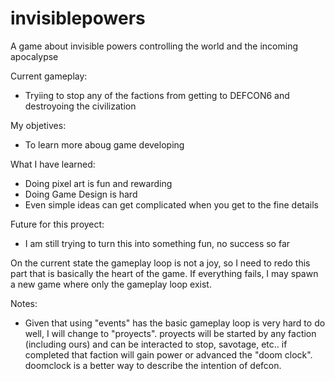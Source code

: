 # invisiblepowers
A game about invisible powers controlling the world and the incoming apocalypse

Current gameplay:
 - Tryiing to stop any of the factions from getting to DEFCON6 and destroyoing the civilization

My objetives:
 - To learn more aboug game developing 

What I have learned:
 - Doing pixel art is fun and rewarding
 - Doing Game Design is hard 
 - Even simple ideas can get complicated when you get to the fine details 

Future for this proyect:
 - I am still trying to turn this into something fun, no success so far

On the current state the gameplay loop is not a joy,  so I need to redo this part that is basically the heart of the game. If everything fails, I may spawn a new game where only the gameplay loop exist.   

Notes: 
 - Given that using "events" has the basic gameplay loop is very hard to do well,  I will change to "proyects".  proyects will be started by any faction (including ours) and can be interacted to stop, savotage, etc..  if completed that faction will gain power or advanced the "doom clock".  doomclock is a better way to describe the intention of defcon.
